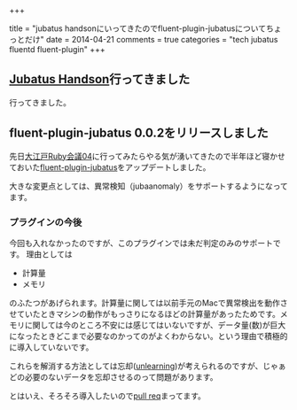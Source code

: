 +++

title = "jubatus handsonにいってきたのでfluent-plugin-jubatusについてちょっとだけ"
date = 2014-04-21
comments = true
categories = "tech jubatus fluentd fluent-plugin"
+++

## [Jubatus Handson](http://connpass.com/event/5641/)行ってきました

行ってきました。

## fluent-plugin-jubatus 0.0.2をリリースしました

先日[大江戸Ruby会議04](http://regional.rubykaigi.org/oedo04)に行ってみたらやる気が湧いてきたので半年ほど寝かせておいた[fluent-plugin-jubatus](http://rubygems.org/gems/fluent-plugin-jubatus)をアップデートしました。

大きな変更点としては、異常検知（jubaanomaly）をサポートするようになってます。

### プラグインの今後

今回も入れなかったのですが、このプラグインでは未だ判定のみのサポートです。
理由としては

- 計算量
- メモリ

のふたつがあげられます。計算量に関しては以前手元のMacで異常検出を動作させていたときマシンの動作がもっさりになるほどの計算量があったためです。メモリに関しては今のところ不安には感じてはいないですが、データ量(数)が巨大になったときどこまで必要なのかってのがよくわからない。という理由で積極的に導入していないです。

これらを解消する方法としては忘却([unlearning](https://github.com/jubatus/jubatus/tree/feature/unlearning))が考えられるのですが、じゃぁどの必要のないデータを忘却させるのって問題があります。

とはいえ、そろそろ導入したいので[pull req](https://github.com/katsyoshi/fluent-plugin-jubatus)まってます。



